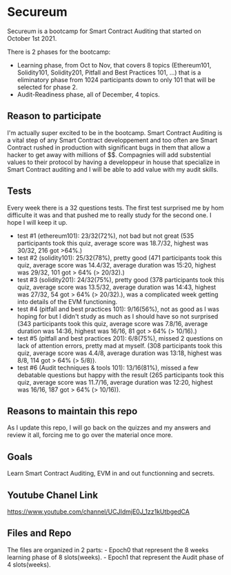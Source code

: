 # Secureum

Secureum is a bootcamp for Smart Contract Auditing that started on October 1st 2021.

There is 2 phases for the bootcamp:
- Learning phase, from Oct to Nov, that covers 8 topics (Ethereum101, Solidity101, Solidity201, Pitfall and Best Practices 101, ...) that is a eliminatory phase from 1024 participants down to only 101 that will be selected for phase 2.
- Audit-Readiness phase, all of December, 4 topics.

## Reason to participate
I'm actually super excited to be in the bootcamp. Smart Contract Auditing is a vital step of any Smart Contract developpement and too often are Smart Contract rushed in production with significant bugs in them that allow a hacker to get away with millions of $$. Compagnies will add substential values to their protocol by having a developpeur in house that specialize in Smart Contract auditing and I will be able to add value with my audit skills.

## Tests
Every week there is a 32 questions tests. The first test surprised me by hom difficulte it was and that pushed me to really study for the second one. I hope I will keep it up.
- test #1 (ethereum101): 23/32(72%), not bad but not great (535 participants took this quiz, average score was 18.7/32, highest was 30/32, 216 got >64%.)
- test #2 (solidity101): 25/32(78%), pretty good (471 participants took this quiz, average score was 14.4/32, average duration was 15:20, highest was 29/32, 101 got > 64% (> 20/32).)
- test #3 (solidity201): 24/32(75%), pretty good (378 participants took this quiz, average score was 13.5/32, average duration was 14:43, highest was 27/32, 54 got > 64% (> 20/32).), was a complicated week getting into details of the EVM functioning.
- test #4 (pitfall and best practices 101): 9/16(56%), not as good as I was hoping for but I didn't study as much as I should have so not surprised (343 participants took this quiz, average score was 7.8/16, average duration was 14:36, highest was 16/16, 81 got > 64% (> 10/16).)
- test #5 (pitfall and best practices 201): 6/8(75%), missed 2 questions on lack of attention errors, pretty mad at myself. (308 participants took this quiz, average score was 4.4/8, average duration was 13:18, highest was 8/8, 114 got > 64% (> 5/8)).
- test #6 (Audit techniques & tools 101): 13/16(81%), missed a few debatable questions but happy with the result (265 participants took this quiz, average score was 11.7/16, average duration was 12:20, highest was 16/16, 187 got > 64% (> 10/16)).

## Reasons to maintain this repo
As I update this repo, I will go back on the quizzes and my answers and review it all, forcing me to go over the material once more.

## Goals
Learn Smart Contract Auditing, EVM in and out functionning and secrets.

## Youtube Chanel Link
https://www.youtube.com/channel/UCJIdmjE0J_1zz1kUtbgedCA

## Files and Repo
The files are organized in 2 parts:
    - Epoch0 that represent the 8 weeks learning phase of 8 slots(weeks).
    - Epoch1 that represent the Audit phase of 4 slots(weeks).